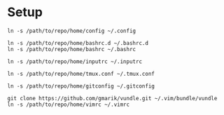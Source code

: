 Setup
=====

    ln -s /path/to/repo/home/config ~/.config

    ln -s /path/to/repo/home/bashrc.d ~/.bashrc.d
    ln -s /path/to/repo/home/bashrc ~/.bashrc

    ln -s /path/to/repo/home/inputrc ~/.inputrc

    ln -s /path/to/repo/home/tmux.conf ~/.tmux.conf

    ln -s /path/to/repo/home/gitconfig ~/.gitconfig

    git clone https://github.com/gmarik/vundle.git ~/.vim/bundle/vundle
    ln -s /path/to/repo/home/vimrc ~/.vimrc
